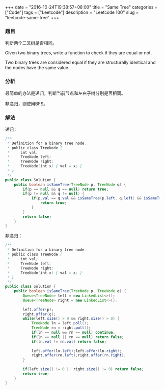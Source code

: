+++
date = "2016-10-24T19:38:57+08:00"
title = "Same Tree"
categories = ["Code"]
tags = ["Leetcode"]
description = "Leetcode 100"
slug = "leetcode-same-tree"
+++

### 题目

判断两个二叉树是否相同。

Given two binary trees, write a function to check if they are equal or not.

Two binary trees are considered equal if they are structurally identical and the nodes have the same value.

### 分析

最简单的办法是递归，判断当前节点和左右子树分别是否相同。

非递归，则使用BFS。

### 解法

递归：

```java
/**
 * Definition for a binary tree node.
 * public class TreeNode {
 *     int val;
 *     TreeNode left;
 *     TreeNode right;
 *     TreeNode(int x) { val = x; }
 * }
 */
public class Solution {
    public boolean isSameTree(TreeNode p, TreeNode q) {
        if(p == null && q == null) return true;
        if(p != null && q != null) {
            if(p.val == q.val && isSameTree(p.left, q.left) && isSameTree(p.right, q.right)) {
                return true;
            }
        }
        return false;
    }
}
```

非递归：

```java
/**
 * Definition for a binary tree node.
 * public class TreeNode {
 *     int val;
 *     TreeNode left;
 *     TreeNode right;
 *     TreeNode(int x) { val = x; }
 * }
 */
public class Solution {
    public boolean isSameTree(TreeNode p, TreeNode q) {
        Queue<TreeNode> left = new LinkedList<>();
        Queue<TreeNode> right = new LinkedList<>();
        
        left.offer(p);
        right.offer(q);
        while(left.size() > 0 && right.size() > 0) {
            TreeNode ln = left.poll();
            TreeNode rn = right.poll();
            if(ln == null && rn == null) continue;
            if(ln == null || rn == null) return false;
            if(ln.val != rn.val) return false;
            
            left.offer(ln.left);left.offer(ln.right);
            right.offer(rn.left);right.offer(rn.right);
        }
        
        if(left.size() != 0 || right.size() != 0) return false;
        return true;
    }
}
```